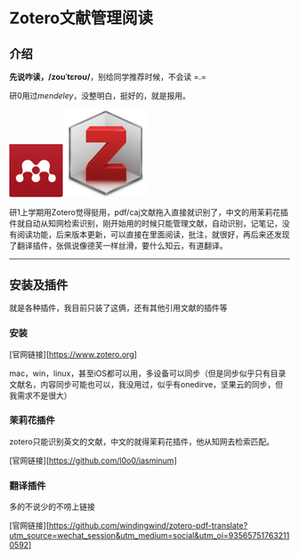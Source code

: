 # Zotero文献管理阅读

## 介绍

**先说咋读，/zoʊˈtɛroʊ/**，别给同学推荐时候，不会读 =.=

研0用过*mendeley*，没整明白，挺好的，就是报用。

<img src="Zotero文献管理阅读.assets/截屏2022-07-08 10.20.00.png" alt="截屏2022-07-08 10.20.00" style="zoom: 67%;" /><img src="Zotero文献管理阅读.assets/:Users:lijinchao:Desktop:note:log:Zotero文献管理阅读.assets:截屏2022-07-08 10.25.36.png" alt="截屏2022-07-08 10.25.36" style="zoom: 33%;" />

研1上学期用Zotero觉得挺用，pdf/caj文献拖入直接就识别了，中文的用茉莉花插件就自动从知网检索识别，刚开始用的时候只能管理文献，自动识别，记笔记，没有阅读功能，后来版本更新，可以直接在里面阅读，批注，就很好，再后来还发现了翻译插件，张佩说像德芙一样丝滑，要什么知云，有道翻译。

---

## 安装及插件

就是各种插件，我目前只装了这俩，还有其他引用文献的插件等

### 安装

[官网链接][https://www.zotero.org]

mac，win，linux，甚至iOS都可以用，多设备可以同步（但是同步似乎只有目录文献名，内容同步可能也可以，我没用过，似乎有onedirve，坚果云的同步，但我需求不是很大）

### 茉莉花插件

zotero只能识别英文的文献，中文的就得茉莉花插件，他从知网去检索匹配。

[官网链接][https://github.com/l0o0/jasminum]

### 翻译插件

多的不说少的不唠上链接

[官网链接][https://github.com/windingwind/zotero-pdf-translate?utm_source=wechat_session&utm_medium=social&utm_oi=935657517632110592]





